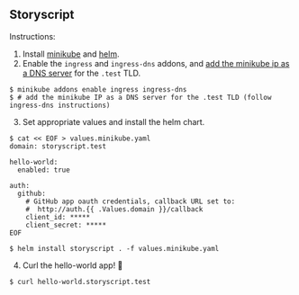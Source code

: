 ## Storyscript

Instructions:

1. Install [minikube](https://github.com/kubernetes/minikube) and [helm](https://github.com/helm/helm).
2. Enable the `ingress` and `ingress-dns` addons, and [add the minikube ip as a DNS server](https://github.com/kubernetes/minikube/tree/master/deploy/addons/ingress-dns#add-the-minikube-ip-as-a-dns-server) for the `.test` TLD.  
```
$ minikube addons enable ingress ingress-dns
$ # add the minikube IP as a DNS server for the .test TLD (follow ingress-dns instructions)
```
3. Set appropriate values and install the helm chart.
```
$ cat << EOF > values.minikube.yaml
domain: storyscript.test

hello-world:
  enabled: true

auth:
  github:
    # GitHub app oauth credentials, callback URL set to:
    #  http://auth.{{ .Values.domain }}/callback
    client_id: *****
    client_secret: *****
EOF

$ helm install storyscript . -f values.minikube.yaml
```
4. Curl the hello-world app! 🚀
```
$ curl hello-world.storyscript.test
```

